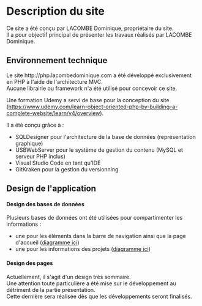 <h1>Description du site</h1>
Ce site a été conçu par LACOMBE Dominique, propriétaire du site.<br>
Il a pour objectif principal de présenter les travaux réalisés par LACOMBE Dominique.

<h2>Environnement technique</h2>
Le site http://php.lacombedominique.com a été développé exclusivement en PHP à l'aide de l'architecture MVC.<br>
Aucune librairie ou framework n'a été utilisé pour concevoir ce site.

Une formation Udemy a servi de base pour la conception du site (https://www.udemy.com/learn-object-oriented-php-by-building-a-complete-website/learn/v4/overview).

Il a été conçu grâce à :
<ul>
  <li>SQLDesigner pour l'architecture de la base de données (représentation graphique)</li>
  <li>USBWebServer pour le système de gestion du contenu (MySQL et serveur PHP inclus)</li>
  <li>Visual Studio Code en tant qu'IDE</li>
  <li>GitKraken pour la gestion du versionning</li>
</ul>

<h2>Design de l'application</h2>

<h4>Design des bases de données</h4>
Plusieurs bases de données ont été utilisées pour compartimenter les informations :
<ul>
  <li>une pour les éléments dans la barre de navigation ainsi que la page d'accueil (<a href="http://www.lacombedominique.com/assets/images/schemas/schema_web.png" target="_blank">diagramme ici</a>)</li>
  <li>une pour les informations des projets  (<a href="http://www.lacombedominique.com/assets/images/schemas/schema_projects.png" target="_blank">diagramme ici</a>)</li>
</ul>

<h4>Design des pages</h4>
Actuellement, il s'agit d'un design très sommaire.<br>
Une attention toute particulière a été mise sur le développement au détriment de la partie présentation.<br>
Cette dernière sera réalisée dès que les développements seront finalisés.<br>
